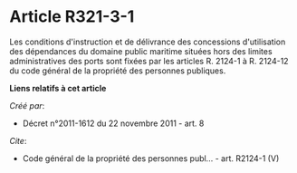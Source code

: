 # Article R321-3-1

Les conditions d'instruction et de délivrance des concessions d'utilisation des dépendances du domaine public maritime
situées hors des limites administratives des ports sont fixées par les articles R. 2124-1 à R. 2124-12 du code général de la
propriété des personnes publiques.

**Liens relatifs à cet article**

_Créé par_:

  - Décret n°2011-1612 du 22 novembre 2011 - art. 8

_Cite_:

  - Code général de la propriété des personnes publ... - art. R2124-1 (V)
